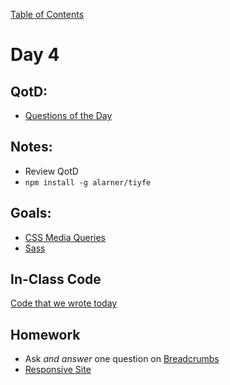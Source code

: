 [Table of Contents](/README.md)

# Day 4

## QotD:
* [Questions of the Day](http://www.classmarker.com/)

## Notes:
* Review QotD
* `npm install -g alarner/tiyfe`

## Goals:
* [CSS Media Queries](/units/css-media-queries)
* [Sass](http://sass-lang.com/guide)

## In-Class Code
[Code that we wrote today](/notes/day-04/code)

## Homework
* Ask *and answer* one question on [Breadcrumbs](http://tiy.breadcrumbsqa.com/)
* [Responsive Site](https://github.com/TIY-Austin-Front-End-Engineering/responsive-site)